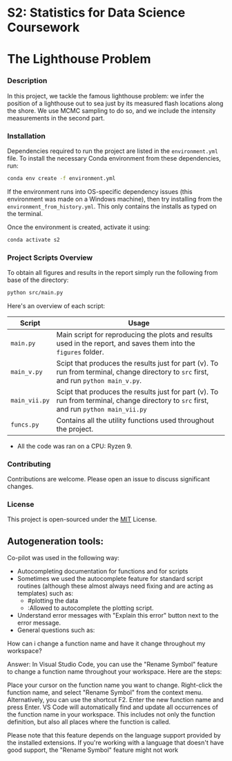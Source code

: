 # S2: Statistics for Data Science Coursework
# The Lighthouse Problem


### Description
In this project, we tackle the famous lighthouse problem: we infer the position of a lighthouse out to sea just by its measured flash locations along the shore. We use MCMC sampling to do so, and we include the intensity measurements in the second part.



### Installation
Dependencies required to run the project are listed in the `environment.yml` file. To install the necessary Conda environment from these dependencies, run:
```bash
conda env create -f environment.yml
```
If the environment runs into OS-specific dependency issues (this environment was made on a Windows machine), then try installing from the `environment_from_history.yml`. This only contains the installs as typed on the terminal.

Once the environment is created, activate it using:

```bash
conda activate s2
```

### Project Scripts Overview
To obtain all figures and results in the report simply run the following from base of the directory:

```bash
python src/main.py
```

Here's an overview of each script:

| Script                    | Usage                                                                                           |
|---------------------------|-------------------------------------------------------------------------------------------------|
| `main.py`                 | Main script for reproducing the plots and results used in the report, and saves them into the `figures` folder. |
| `main_v.py`        | Scipt that produces the results just for part (v). To run from terminal, change directory to `src` first, and run `python main_v.py`. |
| `main_vii.py`               | Scipt that produces the results just for part (v). To run from terminal, change directory to `src` first, and run `python main_vii.py`                                         |
| `funcs.py`           | Contains all the utility functions used throughout the project.     |

- All the code was ran on a CPU: Ryzen 9.



### Contributing

Contributions are welcome. Please open an issue to discuss significant changes.

### License
This project is open-sourced under the [MIT](https://choosealicense.com/licenses/mit/) License.

## Autogeneration tools:
Co-pilot was used in the following way:
- Autocompleting documentation for functions and for scripts
- Sometimes we used the autocomplete feature for standard script routines (although these almost always need fixing and are acting as templates) such as:
    - #plotting the data
    - :Allowed to autocomplete the plotting script.
- Understand error messages with "Explain this error" button next to the error message.
- General questions such as:

How can i change a function name and have it change throughout my workspace?

Answer: In Visual Studio Code, you can use the "Rename Symbol" feature to change a function name throughout your workspace. Here are the steps:

Place your cursor on the function name you want to change.
Right-click the function name, and select "Rename Symbol" from the context menu. Alternatively, you can use the shortcut F2.
Enter the new function name and press Enter.
VS Code will automatically find and update all occurrences of the function name in your workspace. This includes not only the function definition, but also all places where the function is called.

Please note that this feature depends on the language support provided by the installed extensions. If you're working with a language that doesn't have good support, the "Rename Symbol" feature might not work
